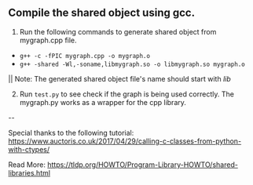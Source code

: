 ## Compile the shared object using **gcc**.

1. Run the following commands to generate shared object from mygraph.cpp file.

- `g++ -c -fPIC mygraph.cpp -o mygraph.o`
- `g++ -shared -Wl,-soname,libmygraph.so -o libmygraph.so mygraph.o`

|| Note: The generated shared object file's name should start with *lib*

2. Run `test.py` to see check if the graph is being used correctly. The mygraph.py works as a wrapper for the cpp library.


--

Special thanks to the following tutorial: https://www.auctoris.co.uk/2017/04/29/calling-c-classes-from-python-with-ctypes/

Read More: https://tldp.org/HOWTO/Program-Library-HOWTO/shared-libraries.html
